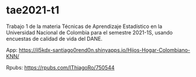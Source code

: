 # tae2021-t1
Trabajo 1 de la materia Técnicas de Aprendizaje Estadístico en la Universidad Nacional de Colombia para el semestre 2021-1S, usando encuestas de calidad de vida del DANE. 

App:
https://il5kdx-santiago0rend0n.shinyapps.io/Hijos-Hogar-Colombiano-KNN/

Rpubs:
https://rpubs.com/IThiagoRo/750544
